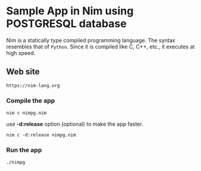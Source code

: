 # Sample App in Nim using POSTGRESQL database

Nim is a statically type compiled programming language. The syntax resembles that of `Python`. Since it is compiled like C, C++, etc., it executes at high speed.

## Web site

```
https://nim-lang.org
```

### Compile the app

```
nim c nimpg.nim
```

use **-d:release** option (optional) to make the app faster.

```
nim c -d:release nimpg.nim
```

### Run the app

```
./nimpg
```
